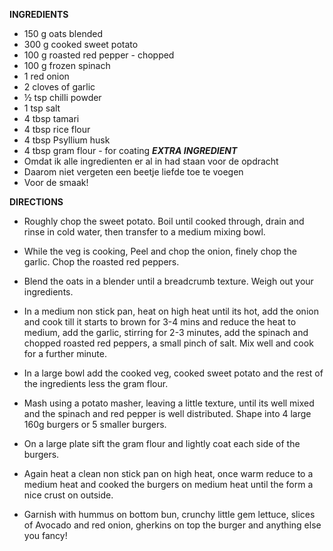 **INGREDIENTS**

- 150 g oats blended
- 300 g cooked sweet potato
- 100 g roasted red pepper - chopped
- 100 g frozen spinach
- 1 red onion
- 2 cloves of garlic
- ½ tsp chilli powder
- 1 tsp salt
- 4 tbsp tamari
- 4 tbsp rice flour
- 4 tbsp Psyllium husk
- 4 tbsp gram flour - for coating
  **_EXTRA INGREDIENT_**
- Omdat ik alle ingredienten er al in had staan voor de opdracht
- Daarom niet vergeten een beetje liefde toe te voegen
- Voor de smaak!

**DIRECTIONS**

- Roughly chop the sweet potato. Boil until cooked through, drain and rinse in cold water, then transfer to a medium mixing bowl.

- While the veg is cooking, Peel and chop the onion, finely chop the garlic. Chop the roasted red peppers.

- Blend the oats in a blender until a breadcrumb texture. Weigh out your ingredients.

- In a medium non stick pan, heat on high heat until its hot, add the onion and cook till it starts to brown for 3-4 mins and reduce the heat to medium, add the garlic, stirring for 2-3 minutes, add the spinach and chopped roasted red peppers, a small pinch of salt. Mix well and cook for a further minute.

- In a large bowl add the cooked veg, cooked sweet potato and the rest of the ingredients less the gram flour.

- Mash using a potato masher, leaving a little texture, until its well mixed and the spinach and red pepper is well distributed. Shape into 4 large 160g burgers or 5 smaller burgers.

- On a large plate sift the gram flour and lightly coat each side of the burgers.

- Again heat a clean non stick pan on high heat, once warm reduce to a medium heat and cooked the burgers on medium heat until the form a nice crust on outside.

- Garnish with hummus on bottom bun, crunchy little gem lettuce, slices of Avocado and red onion, gherkins on top the burger and anything else you fancy!
